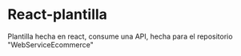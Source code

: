 # React-plantilla
Plantilla hecha en react, consume una API, hecha para el repositorio "WebServiceEcommerce"
